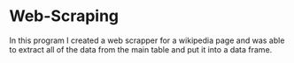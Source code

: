 # Web-Scraping
In this program I created a web scrapper for a wikipedia page and was able to extract all of the data from the main table and put it into a data frame. 

